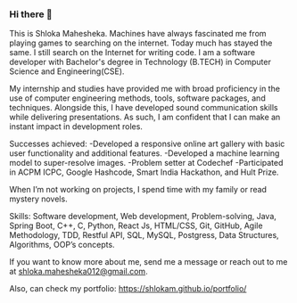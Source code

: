 ### Hi there 👋

This is Shloka Mahesheka.
Machines have always fascinated me from playing games to searching on the internet.
Today much has stayed the same. I still search on the Internet for writing code. I am a software developer with Bachelor's degree in Technology (B.TECH) in Computer Science and Engineering(CSE).

My internship and studies have provided me with broad proficiency in the use of computer engineering methods, tools, software packages, and techniques. Alongside this, I have developed sound communication skills while delivering presentations. As such, I am confident that I can make an instant impact in development roles.

Successes achieved:
-Developed a responsive online art gallery with basic user functionality and additional features.
-Developed a machine learning model to super-resolve images.
-Problem setter at Codechef
-Participated in ACPM ICPC, Google Hashcode, Smart India Hackathon, and Hult Prize.

When I’m not working on projects, I spend time with my family or read mystery novels.

Skills: Software development, Web development, Problem-solving, Java, Spring Boot, C++, C, Python, React Js, HTML/CSS, Git, GitHub, Agile Methodology, TDD, Restful API, SQL, MySQL, Postgress, Data Structures, Algorithms, OOP’s concepts.

If you want to know more about me, send me a message or reach out to me at shloka.mahesheka012@gmail.com.

Also, can check my portfolio: https://shlokam.github.io/portfolio/

<!--
**shlokam/shlokam** is a ✨ _special_ ✨ repository because its `README.md` (this file) appears on your GitHub profile.

Here are some ideas to get you started:

- 🔭 I’m currently working on ...
- 🌱 I’m currently learning ...
- 👯 I’m looking to collaborate on ...
- 🤔 I’m looking for help with ...
- 💬 Ask me about ...
- 📫 How to reach me: ...
- 😄 Pronouns: ...
- ⚡ Fun fact: ...
-->
